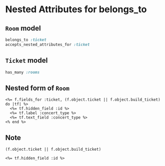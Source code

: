 # Nested Attributes for belongs_to
## `Room` model

```ruby
belongs_to :ticket
accepts_nested_attributes_for :ticket
```

## `Ticket` model

```ruby
has_many :rooms
```

## Nested form of `Room`

```erb
<%= f.fields_for :ticket, (f.object.ticket || f.object.build_ticket) do |tf| %>
  <%= tf.hidden_field :id %>
  <%= tf.label :concert_type %>
  <%= tf.text_field :concert_type %>
<% end %>
```

## Note
```erb
(f.object.ticket || f.object.build_ticket)
```

```erb
<%= tf.hidden_field :id %>
```
